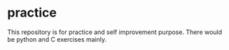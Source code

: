 # practice

This repository is for practice and self improvement purpose.
There would be python and C exercises mainly.
